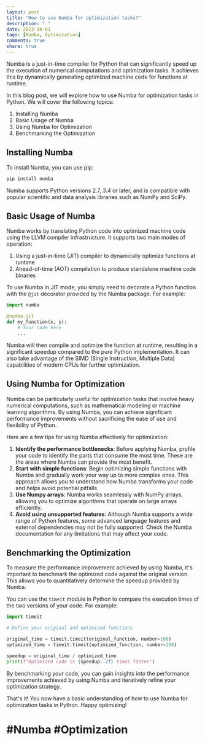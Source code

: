 ```yaml
---
layout: post
title: "How to use Numba for optimization tasks?"
description: " "
date: 2023-10-01
tags: [Numba, Optimization]
comments: true
share: true
---
```


Numba is a just-in-time compiler for Python that can significantly speed up the execution of numerical computations and optimization tasks. It achieves this by dynamically generating optimized machine code for functions at runtime.

In this blog post, we will explore how to use Numba for optimization tasks in Python. We will cover the following topics:

1. Installing Numba
2. Basic Usage of Numba
3. Using Numba for Optimization
4. Benchmarking the Optimization

## Installing Numba

To install Numba, you can use pip:

```bash
pip install numba
```

Numba supports Python versions 2.7, 3.4 or later, and is compatible with popular scientific and data analysis libraries such as NumPy and SciPy.

## Basic Usage of Numba

Numba works by translating Python code into optimized machine code using the LLVM compiler infrastructure. It supports two main modes of operation: 

1. Using a just-in-time (JIT) compiler to dynamically optimize functions at runtime
2. Ahead-of-time (AOT) compilation to produce standalone machine code binaries

To use Numba in JIT mode, you simply need to decorate a Python function with the `@jit` decorator provided by the Numba package. For example:

```python
import numba

@numba.jit
def my_function(x, y):
    # Your code here
    ...
```

Numba will then compile and optimize the function at runtime, resulting in a significant speedup compared to the pure Python implementation. It can also take advantage of the SIMD (Single Instruction, Multiple Data) capabilities of modern CPUs for further optimization.

## Using Numba for Optimization

Numba can be particularly useful for optimization tasks that involve heavy numerical computations, such as mathematical modeling or machine learning algorithms. By using Numba, you can achieve significant performance improvements without sacrificing the ease of use and flexibility of Python.

Here are a few tips for using Numba effectively for optimization:

1. **Identify the performance bottlenecks**: Before applying Numba, profile your code to identify the parts that consume the most time. These are the areas where Numba can provide the most benefit.
2. **Start with simple functions**: Begin optimizing simple functions with Numba and gradually work your way up to more complex ones. This approach allows you to understand how Numba transforms your code and helps avoid potential pitfalls.
3. **Use Numpy arrays**: Numba works seamlessly with NumPy arrays, allowing you to optimize algorithms that operate on large arrays efficiently.
4. **Avoid using unsupported features**: Although Numba supports a wide range of Python features, some advanced language features and external dependencies may not be fully supported. Check the Numba documentation for any limitations that may affect your code.

## Benchmarking the Optimization

To measure the performance improvement achieved by using Numba, it's important to benchmark the optimized code against the original version. This allows you to quantitatively determine the speedup provided by Numba.

You can use the `timeit` module in Python to compare the execution times of the two versions of your code. For example:

```python
import timeit

# Define your original and optimized functions

original_time = timeit.timeit(original_function, number=100)
optimized_time = timeit.timeit(optimized_function, number=100)

speedup = original_time / optimized_time
print(f"Optimized code is {speedup:.2f} times faster")
```

By benchmarking your code, you can gain insights into the performance improvements achieved by using Numba and iteratively refine your optimization strategy.

That's it! You now have a basic understanding of how to use Numba for optimization tasks in Python. Happy optimizing!

# #Numba #Optimization